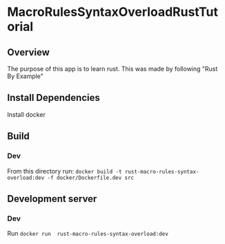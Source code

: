 # MacroRulesSyntaxOverloadRustTutorial

## Overview
The purpose of this app is to learn rust. This was made by following "Rust By Example"

## Install Dependencies
Install docker

## Build
### Dev
From this directory run: `docker build -t rust-macro-rules-syntax-overload:dev -f docker/Dockerfile.dev src`

## Development server
### Dev
Run `docker run  rust-macro-rules-syntax-overload:dev`